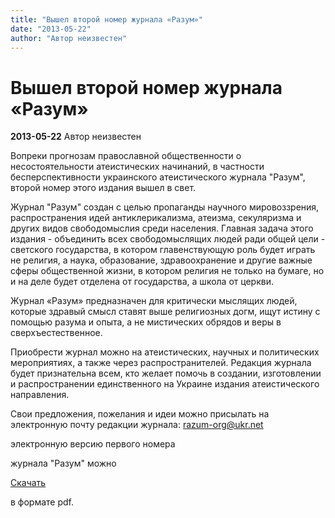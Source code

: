 ```yaml
---
title: "Вышел второй номер журнала «Разум»"
date: "2013-05-22"
author: "Автор неизвестен"
---
```


# Вышел второй номер журнала «Разум»

**2013-05-22** Автор неизвестен

Вопреки прогнозам православной общественности о несостоятельности атеистических начинаний, в частности бесперспективности украинского атеистического журнала "Разум", второй номер этого издания вышел в свет.

Журнал "Разум" создан с целью пропаганды научного мировоззрения, распространения идей антиклерикализма, атеизма, секуляризма и других видов свободомыслия среди населения. Главная задача этого издания - объединить всех свободомыслящих людей ради общей цели - светского государства, в котором главенствующую роль будет играть не религия, а наука, образование, здравоохранение и другие важные сферы общественной жизни, в котором религия не только на бумаге, но и на деле будет отделена от государства, а школа от церкви.

Журнал «Разум» предназначен для критически мыслящих людей, которые здравый смысл ставят выше религиозных догм, ищут истину с помощью разума и опыта, а не мистических обрядов и веры в сверхъестественное.

Приобрести журнал можно на атеистических, научных и политических мероприятиях, а также через распространителей. Редакция журнала будет признательна всем, кто желает помочь в создании, изготовлении и распространении единственного на Украине издания атеистического направления.

Свои предложения, пожелания и идеи можно присылать на электронную почту редакции журнала: [razum-org@ukr.net](mailto:razum-org@ukr.net)

электронную версию первого номера

журнала "Разум" можно

[Скачать](http://opium.at.ua/razum/razum1.pdf)

в формате pdf.